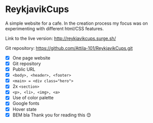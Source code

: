 ﻿# ReykjavikCups
 
A simple website for a cafe. In the creation process my focus was on experimenting with different html/CSS features. 

Link to the live version: http://reykjavikcups.surge.sh/

Git repository: https://github.com/Attila-101/ReykjavikCups.git

- [x] One page website
- [x] Git repository
- [x] Public URL
- [x] `<body>, <header>, <footer>`
- [x] `<main> = <div class="hero">`
- [x] 2x `<section>`
- [x] `<p>, <li>, <img>, <a>`
- [x] Use of color palette
- [x] Google fonts
- [x] Hover state
- [x] BEM
bla
Thank you for reading this 😊
